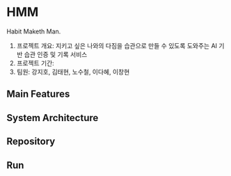 # HMM
Habit Maketh Man.

1. 프로젝트 개요: 지키고 싶은 나와의 다짐을 습관으로 만들 수 있도록 도와주는 AI 기반 습관 인증 및 기록 서비스
2. 프로젝트 기간:
3. 팀원: 강지호, 김태현, 노수철, 이다혜, 이창현

## Main Features

## System Architecture

## Repository

## Run
